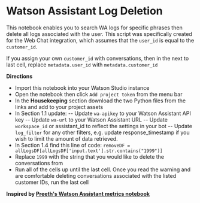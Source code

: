 # Watson Assistant Log Deletion
This notebook enables you to search WA logs for specific phrases then delete all logs associated with the user. This script was specifically created for the Web Chat integration, which assumes that the `user_id` is equal to the `customer_id`.

If you assign your own `customer_id` with conversations, then in the next to last cell, replace `metadata.user_id` with `metadata.customer_id`

**Directions**
- Import this notebook into your Watson Studio instance
- Open the notebook then click `Add project token` from the menu bar
- In the **Housekeeping** section download the two Python files from the links and add to your project assets
- In Section 1.1 update:
-- Update `wa-apikey` to your Watson Assistant API key
-- Update `wa-url` to your Watson Assistant URL
-- Update `workspace_id` or assistant_id to reflect the settings in your bot
-- Update `log_filter` for any other filters, e.g. update response_timestamp if you wish to limit the amount of data retrieved.
- In Section 1.4 find this line of code: `removeDF = allLogsDF[allLogsDF['input.text'].str.contains("1999")]`
- Replace `1999` with the string that you would like to delete the conversations from
- Run all of the cells up until the last cell. Once you read the warning and are comfortable deleting conversations associated with the listed customer IDs, run the last cell

**Inspired by [Preeth's Watson Assistant metrics notebook](https://github.com/preethm/watson-assistant-metrics-notebook/)**
